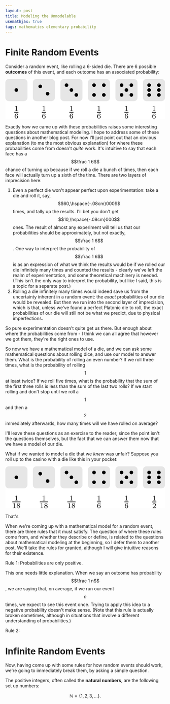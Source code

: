 ```yaml
---
layout: post
title: Modeling the Unmodelable
usemathjax: true
tags: mathematics elementary probability
---
```


# Finite Random Events

Consider a random event, like rolling a 6-sided die.  There are 6 possible **outcomes** of this event, and each outcome has an associated probability:

<p align="center">
<img src="/assets/dice_uniform.svg"/>
</p>

Exactly how we came up with these probabilities raises some interesting questions about mathematical modeling.
I hope to address some of these questions in another blog post.
For now I'll just point out that an obvious explanation (to me the most obvious explanation) for where these probabilities come from doesn't *quite* work.
It's intuitive to say that each face has a $$\frac 1 6$$ chance of turning up because if we roll a die a bunch of times, then each face will actually turn up a sixth of the time.
There are two layers of imprecision here:
1. Even a perfect die won't appear perfect upon experimentation: take a die and roll it, say, $$60,\hspace{-.08cm}000$$ times, and tally up the results.
I'll bet you don't get $$10,\hspace{-.08cm}000$$ ones.
The result of almost any experiment will tell us that our probabilities should be approximately, but not exactly, $$\frac 1 6$$.
One way to interpret the probability of $$\frac 1 6$$ is as an expression of what we think the results would be if we rolled our die infinitely many times and counted the results - clearly we've left the realm of experimentation, and some theoretical machinery is needed.  (This isn't the only way to interpret the probability, but like I said, this is a topic for a separate post.)
2. Rolling a die infinitely many times would indeed save us from the uncertainty inherent in a random event: the *exact* probabilities of our die would be revealed.  But then we run into the second layer of imprecision, which is that, unless we've found a perfect Platonic die to roll, the exact probabilities of our die will still not be what we predict, due to physical imperfections.

So pure experimentation doesn't quite get us there.  But enough about where the probabilities come from - I think we can all agree that however we got them, they're the right ones to use.

So now we have a mathematical model of a die, and we can ask some mathematical questions about rolling dice, and use our model to answer them.
What is the probability of rolling an even number?
If we roll three times, what is the probability of rolling $$1$$ at least twice?
If we roll five times, what is the probability that the sum of the first three rolls is less than the sum of the last two rolls?
If we start rolling and don't stop until we roll a $$1$$ and then a $$2$$ immediately afterwards, how many times will we have rolled on average?

I'll leave these questions as an exercise to the reader, since the point isn't the questions themselves, but the fact that we can answer them now that we have a model of our die.

What if we wanted to model a die that we *knew* was unfair?
Suppose you roll up to the casino with a die like this in your pocket:

<p align="center">
<img src="/assets/dice_skewed.svg"/>
</p>

That's 


When we're coming up with a mathematical model for a random event, there are three rules that it must satisfy.
The question of where these rules come from, and whether they describe or define, is related to the questions about mathematical modeling at the beginning, so I defer them to another post.  We'll take the rules for granted, although I will give intuitive reasons for their existence.

Rule 1: Probabilities are only positive.

This one needs little explanation.  When we say an outcome has probability $$\frac 1 n$$, we are saying that, on average, if we run our event $$n$$ times, we expect to see this event once.
Trying to apply this idea to a negative probability doesn't make sense.
(Note that this rule is actually broken sometimes, although in situations that involve a different understanding of probabilities.)

Rule 2: 

# Infinite Random Events

Now, having come up with some rules for how random events should work, we're going to immediately break them, by asking a simple question.

The positive integers, often called the **natural numbers**, are the following set up numbers:

$$\mathbb N = \{ 1, 2, 3, \dots \}.$$



